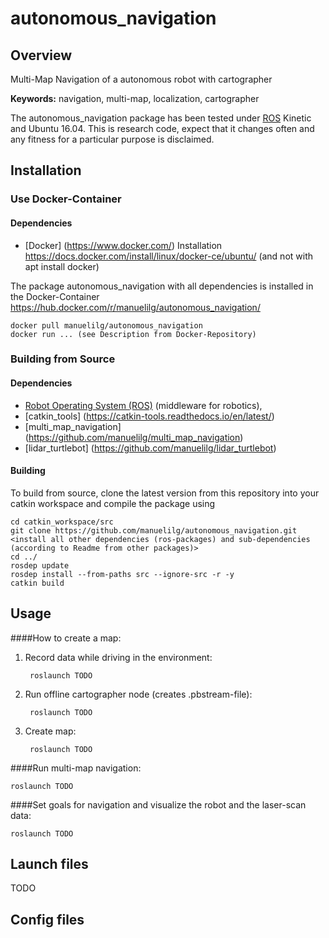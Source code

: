 # autonomous_navigation

## Overview

Multi-Map Navigation of a autonomous robot with cartographer 

**Keywords:** navigation, multi-map, localization, cartographer


The autonomous_navigation package has been tested under [ROS] Kinetic and Ubuntu 16.04. This is research code, expect that it changes often and any fitness for a particular purpose is disclaimed.

## Installation


### Use Docker-Container

#### Dependencies

- [Docker] (https://www.docker.com/)
Installation https://docs.docker.com/install/linux/docker-ce/ubuntu/ (and not with apt install docker)

The package autonomous_navigation with all dependencies is installed in the Docker-Container
https://hub.docker.com/r/manuelilg/autonomous_navigation/

	docker pull manuelilg/autonomous_navigation
	docker run ... (see Description from Docker-Repository)
	
### Building from Source

#### Dependencies

- [Robot Operating System (ROS)](http://wiki.ros.org) (middleware for robotics),
- [catkin_tools] (https://catkin-tools.readthedocs.io/en/latest/)
- [multi_map_navigation] (https://github.com/manuelilg/multi_map_navigation)
- [lidar_turtlebot] (https://github.com/manuelilg/lidar_turtlebot)

#### Building

To build from source, clone the latest version from this repository into your catkin workspace and compile the package using

	cd catkin_workspace/src
	git clone https://github.com/manuelilg/autonomous_navigation.git
	<install all other dependencies (ros-packages) and sub-dependencies (according to Readme from other packages)>
	cd ../
	rosdep update
	rosdep install --from-paths src --ignore-src -r -y
	catkin build

## Usage

####How to create a map:

1. Record data while driving in the environment:

        roslaunch TODO
    
2. Run offline cartographer node (creates .pbstream-file):

        roslaunch TODO
    
3. Create map:

        roslaunch TODO

####Run multi-map navigation:

    roslaunch TODO


####Set goals for navigation and visualize the robot and the laser-scan data:

	roslaunch TODO


## Launch files

TODO


## Config files

[ROS]: http://www.ros.org
[rviz]: http://wiki.ros.org/rviz
[gazebo]: http://gazebosim.org/
[cartographer]: http://wiki.ros.org/cartographer
[sensor_msgs/Temperature]: http://docs.ros.org/api/sensor_msgs/html/msg/Temperature.html
